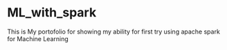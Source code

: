 # ML_with_spark
This is My portofolio for showing my ability for first try using apache spark for Machine Learning
